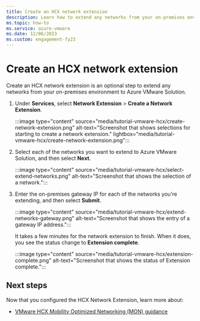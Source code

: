 ```yaml
---
title: Create an HCX network extension
description: Learn how to extend any networks from your on-premises environment to Azure VMware Solution.
ms.topic: how-to
ms.service: azure-vmware
ms.date: 12/06/2023
ms.custom: engagement-fy23
---
```


# Create an HCX network extension

Create an HCX network extension is an optional step to extend any networks from your on-premises environment to Azure VMware Solution.

1. Under **Services**, select **Network Extension** > **Create a Network Extension**.

   :::image type="content" source="media/tutorial-vmware-hcx/create-network-extension.png" alt-text="Screenshot that shows selections for starting to create a network extension." lightbox="media/tutorial-vmware-hcx/create-network-extension.png":::

1. Select each of the networks you want to extend to Azure VMware Solution, and then select **Next**.

   :::image type="content" source="media/tutorial-vmware-hcx/select-extend-networks.png" alt-text="Screenshot that shows the selection of a network.":::

1. Enter the on-premises gateway IP for each of the networks you're extending, and then select **Submit**.

   :::image type="content" source="media/tutorial-vmware-hcx/extend-networks-gateway.png" alt-text="Screenshot that shows the entry of a gateway IP address.":::

   It takes a few minutes for the network extension to finish. When it does, you see the status change to **Extension complete**.

   :::image type="content" source="media/tutorial-vmware-hcx/extension-complete.png" alt-text="Screenshot that shows the status of Extension complete.":::

## Next steps

Now that you configured the HCX Network Extension, learn more about:

- [VMware HCX Mobility Optimized Networking (MON) guidance](vmware-hcx-mon-guidance.md)
